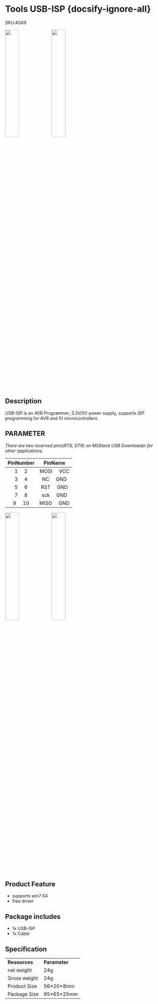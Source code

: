 # Tools USB-ISP {docsify-ignore-all}

<div class="badge badge-pill badge-primary product_sku_tag">SKU:A049</div>

<img src="assets/img/product_pics/tool/usb_isp/tool_usb_isp_01.webp" width="30%" height="30%"><img src="assets/img/product_pics/tool/usb_isp/tool_usb_isp_03.webp" width="30%" height="30%">



## Description

USB-ISP is an AVR Programmer,  3.3V/5V power supply, supports ISP programming for AVR and 51 microcontrollers. 


## PARAMETER

*There are two reserved pins(RTS, DTR) on M5Stack USB Downloader for other applications.*

|       PinNumber      |        PinName        |
| :-------:        |:----------: |
|    1  &nbsp; &nbsp;  2     |   MOSI   &nbsp; &nbsp; VCC    |
|    3  &nbsp; &nbsp;  4     |   NC     &nbsp; &nbsp; GND    |
|    5  &nbsp; &nbsp;  6     |   RST    &nbsp; &nbsp; GND    |
|    7  &nbsp; &nbsp;  8     |   sck    &nbsp; &nbsp; GND    |
|    9  &nbsp; &nbsp;  10    |   MISO   &nbsp; &nbsp; GND    |

<img src="assets/img/product_pics/tool/usb_isp/tool_usb_isp_02.webp" width="30%" height="30%"><img src="assets/img/product_pics/tool/usb_isp/tool_usb_isp_04.webp" width="30%" height="30%">


## Product Feature

- supports win7 64
- free driver

## Package includes 
- 1x USB-ISP  
- 1x Cable

## Specification

<table>
   <tr style="font-weight:bold">
      <td>Resources</td>
      <td>Parameter</td>
   </tr>
   <tr>
      <td>net weight</td>
      <td>24g</td>
   </tr>
   <tr>
      <td>Gross weight</td>
      <td>24g</td>
   </tr>
   <tr>
      <td>Product Size</td>
      <td>56*20*8mm</td>
   </tr>
   <tr>
      <td>Package Size</td>
      <td>95*65*25mm</td>
   </tr>
 </table>


<script>

   var purchase_link = 'https://m5stack.com/collections/m5-accessory/products/isp-usbasp-programmer';

   anchor_search(purchase_link);
   scrollFunc();

</script>
